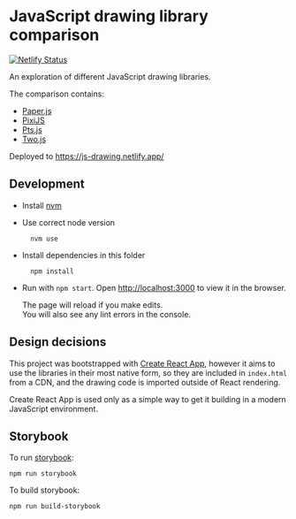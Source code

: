 # JavaScript drawing library comparison

[![Netlify Status](https://api.netlify.com/api/v1/badges/07155b67-c06d-48b0-9408-eac9a0310929/deploy-status)](https://app.netlify.com/sites/canvas-lib-comparison/deploys)

An exploration of different JavaScript drawing libraries.

The comparison contains:

- [Paper.js](http://paperjs.org/)
- [PixiJS](https://www.pixijs.com/)
- [Pts.js](https://ptsjs.org/)
- [Two.js](https://two.js.org/)

Deployed to https://js-drawing.netlify.app/

## Development

- Install [nvm](https://github.com/creationix/nvm)
- Use correct node version

        nvm use

- Install dependencies in this folder

        npm install

- Run with `npm start`. Open [http://localhost:3000](http://localhost:3000) to view it in the browser.

  The page will reload if you make edits.<br>
  You will also see any lint errors in the console.

## Design decisions

This project was bootstrapped with [Create React App](https://github.com/facebook/create-react-app), however it aims to use the libraries in their most native form, so they are included in `index.html` from a CDN, and the drawing code is imported outside of React rendering.

Create React App is used only as a simple way to get it building in a modern JavaScript environment.

## Storybook

To run [storybook](https://storybook.js.org/):

    npm run storybook

To build storybook:

    npm run build-storybook
